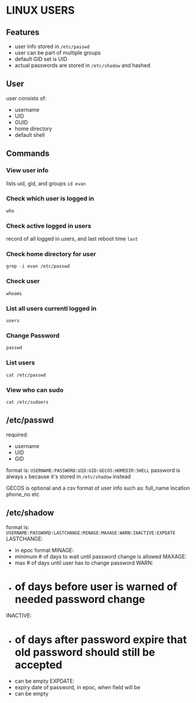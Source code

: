 # LINUX USERS

## Features
- user info stored in `/etc/passwd`
- user can be part of multiple groups
- default GID set is UID
- actual passwords are stored in `/etc/shadow` and hashed

## User
user consists of:
- username
- UID
- GUID
- home directory
- default shell

## Commands

### View user info
lists uid, gid, and groups
`id evan`

### Check which user is logged in
`who`

### Check active logged in users
record of all logged in users, and last reboot time
`last`

### Check home directory for user
`grep -i evan /etc/passwd`

### Check user

`whoami`

### List all users currentl logged in
`users`

### Change Password

`passwd`

### List users

`cat /etc/passwd`

### View who can sudo
`cat /etc/sudoers`

## /etc/passwd
required:
- username
- UID
- GID

format is:
`USERNAME:PASSWORD:UID:GID:GECOS:HOMEDIR:SHELL`
password is always `x` because it's stored in `/etc/shadow` instead

GECOS is optional and a csv format of user info such as:
full_name
location
phone_no
etc

## /etc/shadow
format is:
`USERNAME:PASSWORD:LASTCHANGE:MINAGE:MAXAGE:WARN:INACTIVE:EXPDATE`
LASTCHANGE:
- in epoc format
MINAGE:
- minimum # of days to wait until password change is allowed
MAXAGE:
- max # of days until user has to change password
WARN:
- # of days before user is warned of needed password change
INACTIVE:
- # of days after password expire that old password should still be accepted
- can be empty
EXPDATE:
- expiry date of password, in epoc, when field will be 
- can be empty